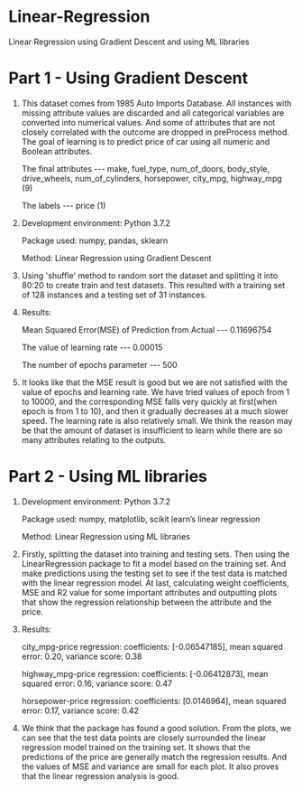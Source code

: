 # Linear-Regression

Linear Regression using Gradient Descent and using ML libraries

Part 1 - Using Gradient Descent
===============================
1. This dataset comes from 1985 Auto Imports Database. All instances with missing attribute values are discarded and all categorical variables are converted into numerical values. And some of attributes that are not closely correlated with the outcome are dropped in preProcess method. The goal of learning is to predict price of car using all numeric and Boolean attributes.

	The final attributes --- make, fuel_type, num_of_doors, body_style, drive_wheels, num_of_cylinders, horsepower, city_mpg, highway_mpg (9)

	The labels --- price (1)

2. Development environment: Python 3.7.2 

	Package used: numpy, pandas, sklearn 

	Method: Linear Regression using Gradient Descent

3. Using 'shuffle' method to random sort the dataset and splitting it into 80:20 to create train and test datasets. This resulted with a training set of 128 instances and a testing set of 31 instances.

4. Results: 
	
	Mean Squared Error(MSE) of Prediction from Actual --- 0.11696754
            
	The value of learning rate --- 0.00015
            
	The number of epochs parameter --- 500

5. It looks like that the MSE result is good but we are not satisfied with the value of epochs and learning rate. We have tried values of epoch from 1 to 10000, and the corresponding MSE falls very quickly at first(when epoch is from 1 to 10), and then it gradually decreases at a much slower speed. The learning rate is also relatively small. We think the reason may be that the amount of dataset is insufficient to learn while there are so many attributes relating to the outputs.

Part 2 - Using ML libraries
=============================================
1. Development environment: Python 3.7.2
   
   Package used: numpy, matplotlib, scikit learn’s linear regression
   
   Method: Linear Regression using ML libraries

2. Firstly, splitting the dataset into training and testing sets. Then using the LinearRegression package to fit a model based on the training set. And make predictions using the testing set to see if the test data is matched with the linear regression model. At last, calculating weight coefficients, MSE and R2 value for some important attributes and outputting plots that show the regression relationship between the attribute and the price.

3. Results: 

	city_mpg-price regression: coefficients: [-0.06547185], mean squared error: 0.20, variance score: 0.38

	highway_mpg-price regression: coefficients: [-0.06412873], mean squared error: 0.16, variance score: 0.47

	horsepower-price regression: coefficients: [0.0146964], mean squared error: 0.17, variance score: 0.42

4. We think that the package has found a good solution. From the plots, we can see that the test data points are closely surrounded the linear regression model trained on the training set. It shows that the predictions of the price are generally match the regression results. And the values of MSE and variance are small for each plot. It also proves that the linear regression analysis is good.
